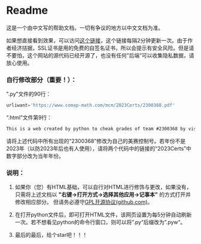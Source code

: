# Readme

这是一个由中文写的帮助文档，一切有争议的地方以中文文档为准。  

如果想直接看到效果，可以访问[这个链接](https://muyuchen.one:20056/MyICMGrades.html "CheakingICMGrades")，这个链接每隔2分钟更新一次。由于作者经济拮据，SSL证书是用的免费的自签名证书，所以会提示有安全风险。但是请不要怕，这个网站的源代码已经开源了，也没有任何”后端“可以收集隐私数据，请放心使用。

### 自行修改部分（重要！）：

".py"文件的90行：

```python
urliwant='https://www.comap-math.com/mcm/2023Certs/2300368.pdf'
```

“.html”文件第9行：

```HTML
This is a web created by python to cheak grades of team #2300368 by visiting the <a href="https://www.comap-math.com/mcm/2023Certs/2300368.pdf" title="cheak grades of team #2300368" target="_blank">webpage</a> of download the ICM certification. The program will visit the website every 110 to 130 seconds and show the result on this page.
```

请将上述代码中所有出现的“2300368”修改为自己的美赛控制号。若年份不是2023年（以防2023年后也有人使用），请将两个代码中的链接的“2023Certs”中数字部分改为当年年份。  

### 说明：

1. 如果你（您）有HTML基础，可以自行对HTML进行修饰与更改，如果没有，只需将上述文档以 **"右键->打开方式->选择其他应用->记事本"** 的方式打开并修改相应部分。 但请务必遵守[GPL开源协议(github.com)](https://github.com/Dengwen-Fu/Cheaking-MCM-ICM-Grades/blob/main/LICENSE)。

2. 在打开python文件后，即可打开HTML文件，该网页设置为每5分钟自动刷新一次。若不想看见python的命令行窗口，则可以将”.py“后缀改为”.pyw“。

3. 最后的最后，给个star吧！！！


